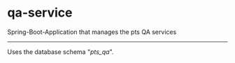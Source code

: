 # qa-service

Spring-Boot-Application that manages the pts QA services

---
Uses the database schema "*pts_qa*". 